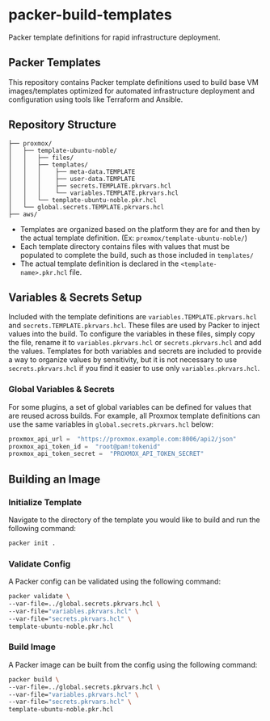 # packer-build-templates

Packer template definitions for rapid infrastructure deployment.

## Packer Templates

This repository contains Packer template definitions used to build base VM images/templates optimized for automated infrastructure deployment and configuration using tools like Terraform and Ansible.

## Repository Structure

```
├── proxmox/
│   ├── template-ubuntu-noble/		   
│   │   ├── files/ 				           
│   │   ├── templates/				       
│   │	│    ├── meta-data.TEMPLATE
│   │	│    ├── user-data.TEMPLATE
│   │	│    ├── secrets.TEMPLATE.pkrvars.hcl
│   │	│    └── variables.TEMPLATE.pkrvars.hcl
│   │   └── template-ubuntu-noble.pkr.hcl	         
│   └── global.secrets.TEMPLATE.pkrvars.hcl      
├── aws/
```
- Templates are organized based on the platform they are for and then by the actual template definition. (Ex: `proxmox/template-ubuntu-noble/`)
- Each template directory contains files with values that must be populated to complete the build, such as those included in `templates/`
- The actual template definition is declared in the `<template-name>.pkr.hcl` file.

## Variables & Secrets Setup

Included with the template definitions are `variables.TEMPLATE.pkrvars.hcl` and `secrets.TEMPLATE.pkrvars.hcl`. These files are used by Packer to inject values into the build. To configure the variables in these files, simply copy the file, rename it to `variables.pkrvars.hcl` or `secrets.pkrvars.hcl` and add the values. Templates for both variables and secrets are included to provide a way to organize values by sensitivity, but it is not necessary to use `secrets.pkrvars.hcl` if you find it easier to use only `variables.pkrvars.hcl`.

### Global Variables & Secrets

For some plugins, a set of global variables can be defined for values that are reused across builds. For example, all Proxmox template definitions can use the same variables in `global.secrets.pkrvars.hcl` below:

```python
proxmox_api_url =  "https://proxmox.example.com:8006/api2/json"
proxmox_api_token_id =  "root@pam!tokenid"
proxmox_api_token_secret =  "PROXMOX_API_TOKEN_SECRET"
```

## Building an Image

### Initialize Template

Navigate to the directory of the template you would like to build and run the following command:

```bash
packer init .
```

### Validate Config

A Packer config can be validated using the following command:

```bash
packer validate \
--var-file=../global.secrets.pkrvars.hcl \
--var-file="variables.pkrvars.hcl" \
--var-file="secrets.pkrvars.hcl" \
template-ubuntu-noble.pkr.hcl
```

### Build Image

A Packer image can be built from the config using the following command:

```bash
packer build \
--var-file=../global.secrets.pkrvars.hcl \
--var-file="variables.pkrvars.hcl" \
--var-file="secrets.pkrvars.hcl" \
template-ubuntu-noble.pkr.hcl
```
